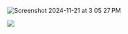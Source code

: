 ![Screenshot 2024-11-21 at 3 05 27 PM](https://github.com/user-attachments/assets/8c6ff9e8-ddeb-4ed7-9a81-64911eec7b61)

<a href="https://hhpluscertificateofcompletion.oopy.io/">
  <img src="https://static.spartacodingclub.kr/hanghae99/plus/completion/badge_black.svg" />
</a>
